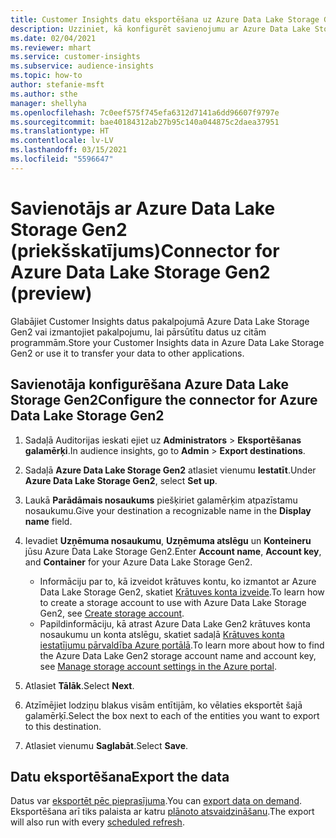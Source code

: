 ```yaml
---
title: Customer Insights datu eksportēšana uz Azure Data Lake Storage Gen2
description: Uzziniet, kā konfigurēt savienojumu ar Azure Data Lake Storage Gen2.
ms.date: 02/04/2021
ms.reviewer: mhart
ms.service: customer-insights
ms.subservice: audience-insights
ms.topic: how-to
author: stefanie-msft
ms.author: sthe
manager: shellyha
ms.openlocfilehash: 7c0eef575f745efa6312d7141a6dd96607f9797e
ms.sourcegitcommit: bae40184312ab27b95c140a044875c2daea37951
ms.translationtype: HT
ms.contentlocale: lv-LV
ms.lasthandoff: 03/15/2021
ms.locfileid: "5596647"
---
```

# <a name="connector-for-azure-data-lake-storage-gen2-preview"></a><span data-ttu-id="c1a9f-103">Savienotājs ar Azure Data Lake Storage Gen2 (priekšskatījums)</span><span class="sxs-lookup"><span data-stu-id="c1a9f-103">Connector for Azure Data Lake Storage Gen2 (preview)</span></span>

<span data-ttu-id="c1a9f-104">Glabājiet Customer Insights datus pakalpojumā Azure Data Lake Storage Gen2 vai izmantojiet pakalpojumu, lai pārsūtītu datus uz citām programmām.</span><span class="sxs-lookup"><span data-stu-id="c1a9f-104">Store your Customer Insights data in Azure Data Lake Storage Gen2 or use it to transfer your data to other applications.</span></span>

## <a name="configure-the-connector-for-azure-data-lake-storage-gen2"></a><span data-ttu-id="c1a9f-105">Savienotāja konfigurēšana Azure Data Lake Storage Gen2</span><span class="sxs-lookup"><span data-stu-id="c1a9f-105">Configure the connector for Azure Data Lake Storage Gen2</span></span>

1. <span data-ttu-id="c1a9f-106">Sadaļā Auditorijas ieskati ejiet uz **Administrators** > **Eksportēšanas galamērķi**.</span><span class="sxs-lookup"><span data-stu-id="c1a9f-106">In audience insights, go to **Admin** > **Export destinations**.</span></span>

1. <span data-ttu-id="c1a9f-107">Sadaļā **Azure Data Lake Storage Gen2** atlasiet vienumu **Iestatīt**.</span><span class="sxs-lookup"><span data-stu-id="c1a9f-107">Under **Azure Data Lake Storage Gen2**, select **Set up**.</span></span>

1. <span data-ttu-id="c1a9f-108">Laukā **Parādāmais nosaukums** piešķiriet galamērķim atpazīstamu nosaukumu.</span><span class="sxs-lookup"><span data-stu-id="c1a9f-108">Give your destination a recognizable name in the **Display name** field.</span></span>

1. <span data-ttu-id="c1a9f-109">Ievadiet **Uzņēmuma nosaukumu**, **Uzņēmuma atslēgu** un **Konteineru** jūsu Azure Data Lake Storage Gen2.</span><span class="sxs-lookup"><span data-stu-id="c1a9f-109">Enter **Account name**, **Account key**, and **Container** for your Azure Data Lake Storage Gen2.</span></span>
    - <span data-ttu-id="c1a9f-110">Informāciju par to, kā izveidot krātuves kontu, ko izmantot ar Azure Data Lake Storage Gen2, skatiet [Krātuves konta izveide](/azure/storage/blobs/create-data-lake-storage-account).</span><span class="sxs-lookup"><span data-stu-id="c1a9f-110">To learn how to create a storage account to use with Azure Data Lake Storage Gen2, see [Create storage account](/azure/storage/blobs/create-data-lake-storage-account).</span></span> 
    - <span data-ttu-id="c1a9f-111">Papildinformāciju, kā atrast Azure Data Lake Gen2 krātuves konta nosaukumu un konta atslēgu, skatiet sadaļā [Krātuves konta iestatījumu pārvaldība Azure portālā](/azure/storage/common/storage-account-manage).</span><span class="sxs-lookup"><span data-stu-id="c1a9f-111">To learn more about how to find the Azure Data Lake Gen2 storage account name and account key, see [Manage storage account settings in the Azure portal](/azure/storage/common/storage-account-manage).</span></span>

1. <span data-ttu-id="c1a9f-112">Atlasiet **Tālāk**.</span><span class="sxs-lookup"><span data-stu-id="c1a9f-112">Select **Next**.</span></span>

1. <span data-ttu-id="c1a9f-113">Atzīmējiet lodziņu blakus visām entītijām, ko vēlaties eksportēt šajā galamērķī.</span><span class="sxs-lookup"><span data-stu-id="c1a9f-113">Select the box next to each of the entities you want to export to this destination.</span></span>

1. <span data-ttu-id="c1a9f-114">Atlasiet vienumu **Saglabāt**.</span><span class="sxs-lookup"><span data-stu-id="c1a9f-114">Select **Save**.</span></span>

## <a name="export-the-data"></a><span data-ttu-id="c1a9f-115">Datu eksportēšana</span><span class="sxs-lookup"><span data-stu-id="c1a9f-115">Export the data</span></span>

<span data-ttu-id="c1a9f-116">Datus var [eksportēt pēc pieprasījuma](export-destinations.md#export-data-on-demand).</span><span class="sxs-lookup"><span data-stu-id="c1a9f-116">You can [export data on demand](export-destinations.md#export-data-on-demand).</span></span> <span data-ttu-id="c1a9f-117">Eksportēšana arī tiks palaista ar katru [plānoto atsvaidzināšanu](system.md#schedule-tab).</span><span class="sxs-lookup"><span data-stu-id="c1a9f-117">The export will also run with every [scheduled refresh](system.md#schedule-tab).</span></span>